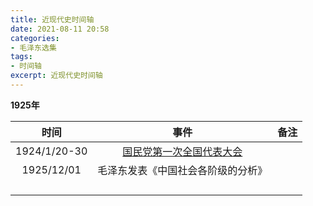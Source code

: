 ```yaml
---
title: 近现代史时间轴
date: 2021-08-11 20:58
categories: 
- 毛泽东选集
tags:
- 时间轴
excerpt: 近现代史时间轴
---
```




**1925年**

|     时间     |                             事件                             | 备注 |
| :----------: | :----------------------------------------------------------: | :--: |
| 1924/1/20-30 | [国民党第一次全国代表大会](http://cpc.people.com.cn/GB/64107/65708/65722/4445330.html) |      |
|  1925/12/01  |              毛泽东发表《中国社会各阶级的分析》              |      |
|              |                                                              |      |
|              |                                                              |      |
|              |                                                              |      |
|              |                                                              |      |

